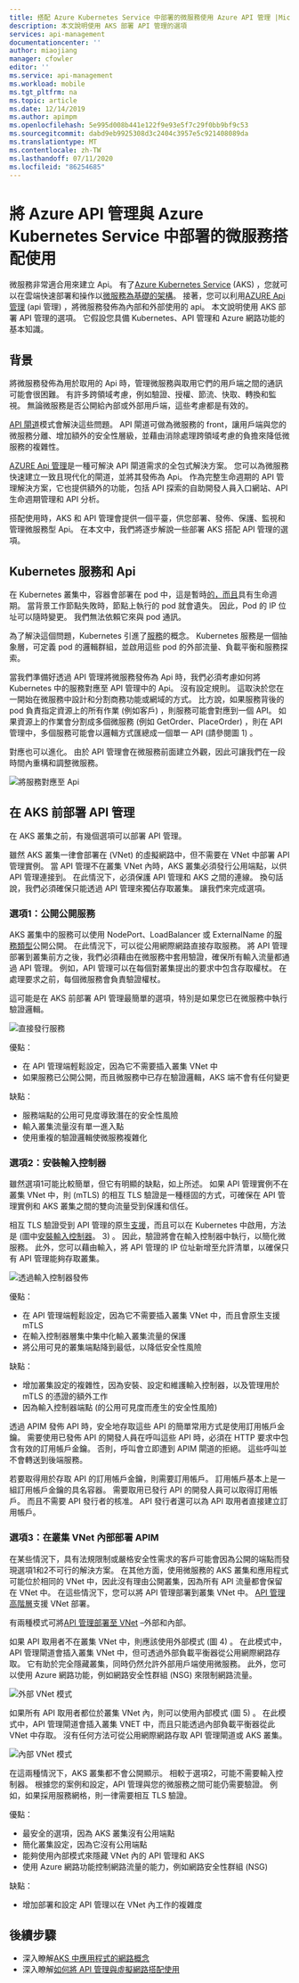 ```yaml
---
title: 搭配 Azure Kubernetes Service 中部署的微服務使用 Azure API 管理 |Microsoft Docs
description: 本文說明使用 AKS 部署 API 管理的選項
services: api-management
documentationcenter: ''
author: miaojiang
manager: cfowler
editor: ''
ms.service: api-management
ms.workload: mobile
ms.tgt_pltfrm: na
ms.topic: article
ms.date: 12/14/2019
ms.author: apimpm
ms.openlocfilehash: 5e995d008b441e122f9e93e5f7c29f0bb9bf9c53
ms.sourcegitcommit: dabd9eb9925308d3c2404c3957e5c921408089da
ms.translationtype: MT
ms.contentlocale: zh-TW
ms.lasthandoff: 07/11/2020
ms.locfileid: "86254685"
---
```

# <a name="use-azure-api-management-with-microservices-deployed-in-azure-kubernetes-service"></a>將 Azure API 管理與 Azure Kubernetes Service 中部署的微服務搭配使用

微服務非常適合用來建立 Api。 有了[Azure Kubernetes Service](https://azure.microsoft.com/services/kubernetes-service/) (AKS) ，您就可以在雲端快速部署和操作以[微服務為基礎的架構](/azure/architecture/guide/architecture-styles/microservices)。 接著，您可以利用[AZURE Api 管理](https://aka.ms/apimrocks) (api 管理) ，將微服務發佈為內部和外部使用的 api。 本文說明使用 AKS 部署 API 管理的選項。 它假設您具備 Kubernetes、API 管理和 Azure 網路功能的基本知識。 

## <a name="background"></a>背景

將微服務發佈為用於取用的 Api 時，管理微服務與取用它們的用戶端之間的通訊可能會很困難。 有許多跨領域考慮，例如驗證、授權、節流、快取、轉換和監視。 無論微服務是否公開給內部或外部用戶端，這些考慮都是有效的。 

[API 閘道](/dotnet/architecture/microservices/architect-microservice-container-applications/direct-client-to-microservice-communication-versus-the-api-gateway-pattern)模式會解決這些問題。 API 閘道可做為微服務的 front，讓用戶端與您的微服務分離、增加額外的安全性層級，並藉由消除處理跨領域考慮的負擔來降低微服務的複雜性。 

[AZURE Api 管理](https://aka.ms/apimrocks)是一種可解決 API 閘道需求的全包式解決方案。 您可以為微服務快速建立一致且現代化的閘道，並將其發佈為 Api。 作為完整生命週期的 API 管理解決方案，它也提供額外的功能，包括 API 探索的自助開發人員入口網站、API 生命週期管理和 API 分析。

搭配使用時，AKS 和 API 管理會提供一個平臺，供您部署、發佈、保護、監視和管理微服務型 Api。 在本文中，我們將逐步解說一些部署 AKS 搭配 API 管理的選項。 

## <a name="kubernetes-services-and-apis"></a>Kubernetes 服務和 Api

在 Kubernetes 叢集中，容器會部署在 pod 中，這是暫時[的，而且](https://kubernetes.io/docs/concepts/workloads/pods/pod/)具有生命週期。 當背景工作節點失敗時，節點上執行的 pod 就會遺失。 因此，Pod 的 IP 位址可以隨時變更。 我們無法依賴它來與 pod 通訊。 

為了解決這個問題，Kubernetes 引進了[服務](https://kubernetes.io/docs/concepts/services-networking/service/)的概念。 Kubernetes 服務是一個抽象層，可定義 pod 的邏輯群組，並啟用這些 pod 的外部流量、負載平衡和服務探索。 

當我們準備好透過 API 管理將微服務發佈為 Api 時，我們必須考慮如何將 Kubernetes 中的服務對應至 API 管理中的 Api。 沒有設定規則。 這取決於您在一開始在微服務中設計和分割商務功能或網域的方式。 比方說，如果服務背後的 pod 負責指定資源上的所有作業 (例如客戶) ，則服務可能會對應到一個 API。 如果資源上的作業會分割成多個微服務 (例如 GetOrder、PlaceOrder) ，則在 API 管理中，多個服務可能會以邏輯方式匯總成一個單一 API (請參閱圖 1) 。 

對應也可以進化。 由於 API 管理會在微服務前面建立外觀，因此可讓我們在一段時間內重構和調整微服務。 

![將服務對應至 Api](./media/api-management-aks/service-api-mapping.png)

## <a name="deploy-api-management-in-front-of-aks"></a>在 AKS 前部署 API 管理

在 AKS 叢集之前，有幾個選項可以部署 API 管理。 

雖然 AKS 叢集一律會部署在 (VNet) 的虛擬網路中，但不需要在 VNet 中部署 API 管理實例。 當 API 管理不在叢集 VNet 內時，AKS 叢集必須發行公用端點，以供 API 管理連接到。 在此情況下，必須保護 API 管理和 AKS 之間的連線。 換句話說，我們必須確保只能透過 API 管理來獨佔存取叢集。 讓我們來完成選項。 

### <a name="option-1-expose-services-publicly"></a>選項1：公開公開服務

AKS 叢集中的服務可以使用 NodePort、LoadBalancer 或 ExternalName 的[服務類型](../aks/concepts-network.md)公開公開。 在此情況下，可以從公用網際網路直接存取服務。 將 API 管理部署到叢集前方之後，我們必須藉由在微服務中套用驗證，確保所有輸入流量都通過 API 管理。 例如，API 管理可以在每個對叢集提出的要求中包含存取權杖。 在處理要求之前，每個微服務會負責驗證權杖。 


這可能是在 AKS 前部署 API 管理最簡單的選項，特別是如果您已在微服務中執行驗證邏輯。 

![直接發行服務](./media/api-management-aks/direct.png)

優點：
* 在 API 管理端輕鬆設定，因為它不需要插入叢集 VNet 中
* 如果服務已公開公開，而且微服務中已存在驗證邏輯，AKS 端不會有任何變更

缺點：
* 服務端點的公用可見度導致潛在的安全性風險
* 輸入叢集流量沒有單一進入點
* 使用重複的驗證邏輯使微服務複雜化

### <a name="option-2-install-an-ingress-controller"></a>選項2：安裝輸入控制器

雖然選項1可能比較簡單，但它有明顯的缺點，如上所述。 如果 API 管理實例不在叢集 VNet 中，則 (mTLS) 的相互 TLS 驗證是一種穩固的方式，可確保在 API 管理實例和 AKS 叢集之間的雙向流量受到保護和信任。 

相互 TLS 驗證受到 API 管理的原生[支援](./api-management-howto-mutual-certificates.md)，而且可以在 Kubernetes 中啟用，方法是 (圖中[安裝輸入控制器](../aks/ingress-own-tls.md)。 3) 。 因此，驗證將會在輸入控制器中執行，以簡化微服務。 此外，您可以藉由輸入，將 API 管理的 IP 位址新增至允許清單，以確保只有 API 管理能夠存取叢集。  

 
![透過輸入控制器發佈](./media/api-management-aks/ingress-controller.png)


優點：
* 在 API 管理端輕鬆設定，因為它不需要插入叢集 VNet 中，而且會原生支援 mTLS
* 在輸入控制器層集中集中化輸入叢集流量的保護
* 將公用可見的叢集端點降到最低，以降低安全性風險

缺點：
* 增加叢集設定的複雜性，因為安裝、設定和維護輸入控制器，以及管理用於 mTLS 的憑證的額外工作
* 因為輸入控制器端點 (的公用可見度而產生的安全性風險) 


透過 APIM 發佈 API 時，安全地存取這些 API 的簡單常用方式是使用訂用帳戶金鑰。 需要使用已發佈 API 的開發人員在呼叫這些 API 時，必須在 HTTP 要求中包含有效的訂用帳戶金鑰。 否則，呼叫會立即遭到 APIM 閘道的拒絕。 這些呼叫並不會轉送到後端服務。

若要取得用於存取 API 的訂用帳戶金鑰，則需要訂用帳戶。 訂用帳戶基本上是一組訂用帳戶金鑰的具名容器。 需要取用已發行 API 的開發人員可以取得訂用帳戶。 而且不需要 API 發行者的核准。 API 發行者還可以為 API 取用者直接建立訂用帳戶。

### <a name="option-3-deploy-apim-inside-the-cluster-vnet"></a>選項3：在叢集 VNet 內部部署 APIM

在某些情況下，具有法規限制或嚴格安全性需求的客戶可能會因為公開的端點而發現選項1和2不可行的解決方案。 在其他方面，使用微服務的 AKS 叢集和應用程式可能位於相同的 VNet 中，因此沒有理由公開叢集，因為所有 API 流量都會保留在 VNet 中。 在這些情況下，您可以將 API 管理部署到叢集 VNet 中。 [API 管理高階層](https://aka.ms/apimpricing)支援 VNet 部署。 

有兩種模式可將[API 管理部署至 VNet](./api-management-using-with-vnet.md) –外部和內部。 

如果 API 取用者不在叢集 VNet 中，則應該使用外部模式 (圖 4) 。 在此模式中，API 管理閘道會插入叢集 VNet 中，但可透過外部負載平衡器從公用網際網路存取。 它有助於完全隱藏叢集，同時仍然允許外部用戶端使用微服務。 此外，您可以使用 Azure 網路功能，例如網路安全性群組 (NSG) 來限制網路流量。

![外部 VNet 模式](./media/api-management-aks/vnet-external.png)

如果所有 API 取用者都位於叢集 VNet 內，則可以使用內部模式 (圖 5) 。 在此模式中，API 管理閘道會插入叢集 VNET 中，而且只能透過內部負載平衡器從此 VNet 中存取。 沒有任何方法可從公用網際網路存取 API 管理閘道或 AKS 叢集。 

![內部 VNet 模式](./media/api-management-aks/vnet-internal.png)

 在這兩種情況下，AKS 叢集都不會公開顯示。 相較于選項2，可能不需要輸入控制器。 根據您的案例和設定，API 管理與您的微服務之間可能仍需要驗證。 例如，如果採用服務網格，則一律需要相互 TLS 驗證。 

優點：
* 最安全的選項，因為 AKS 叢集沒有公用端點
* 簡化叢集設定，因為它沒有公用端點
* 能夠使用內部模式來隱藏 VNet 內的 API 管理和 AKS
* 使用 Azure 網路功能控制網路流量的能力，例如網路安全性群組 (NSG) 

缺點：
* 增加部署和設定 API 管理以在 VNet 內工作的複雜度

## <a name="next-steps"></a>後續步驟

* 深入瞭解[AKS 中應用程式的網路概念](../aks/concepts-network.md)
* 深入瞭解[如何將 API 管理與虛擬網路搭配使用](./api-management-using-with-vnet.md)
